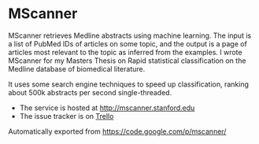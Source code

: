 # MScanner

MScanner retrieves Medline abstracts using machine learning. The input is a list of
PubMed IDs of articles on some topic, and the output is a page of articles most relevant 
to the topic as inferred from the examples. I wrote MScanner for my Masters 
Thesis on Rapid statistical classification on the Medline database of biomedical literature.

It uses some search engine techniques to speed up classification, ranking about 500k
abstracts per second single-threaded.

* The service is hosted at http://mscanner.stanford.edu
* The issue tracker is on [Trello](https://trello.com/board/mscanner-board/4f0d30714ac4a64f673a2dda)

Automatically exported from https://code.google.com/p/mscanner/

